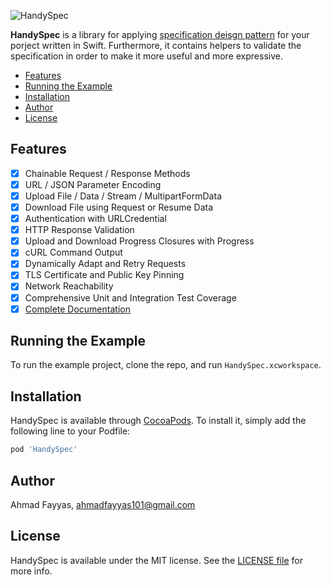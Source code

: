 ![HandySpec](https://user-images.githubusercontent.com/15219320/80429290-69fff000-88f4-11ea-9107-59a8b0b34fb9.png)

<!---
[![CI Status](https://img.shields.io/travis/AhmadFayyas/HandySpec.svg?style=flat)](https://travis-ci.org/AhmadFayyas/HandySpec)
[![Version](https://img.shields.io/cocoapods/v/HandySpec.svg?style=flat)](https://cocoapods.org/pods/HandySpec)
[![License](https://img.shields.io/cocoapods/l/HandySpec.svg?style=flat)](https://cocoapods.org/pods/HandySpec)
[![Platform](https://img.shields.io/cocoapods/p/HandySpec.svg?style=flat)](https://cocoapods.org/pods/HandySpec)
-->

**HandySpec** is a library for applying [specification deisgn pattern](https://en.wikipedia.org/wiki/Specification_pattern) for your porject written in Swift. Furthermore, it contains helpers to validate the specification in order to make it more useful and more expressive.

- [Features](#features)
- [Running the Example](#running-the-example)
- [Installation](#installation)
- [Author](#author)
- [License](#license)

## Features

- [x] Chainable Request / Response Methods
- [x] URL / JSON Parameter Encoding
- [x] Upload File / Data / Stream / MultipartFormData
- [x] Download File using Request or Resume Data
- [x] Authentication with URLCredential
- [x] HTTP Response Validation
- [x] Upload and Download Progress Closures with Progress
- [x] cURL Command Output
- [x] Dynamically Adapt and Retry Requests
- [x] TLS Certificate and Public Key Pinning
- [x] Network Reachability
- [x] Comprehensive Unit and Integration Test Coverage
- [x] [Complete Documentation](https://alamofire.github.io/Alamofire)

## Running the Example

To run the example project, clone the repo, and run `HandySpec.xcworkspace`.

## Installation

HandySpec is available through [CocoaPods](https://cocoapods.org). To install
it, simply add the following line to your Podfile:

```ruby
pod 'HandySpec'
```

## Author

Ahmad Fayyas, ahmadfayyas101@gmail.com

## License

HandySpec is available under the MIT license. See the [LICENSE file](https://github.com/AhmadFayyas/HandySpec/blob/master/LICENSE) for more info.
